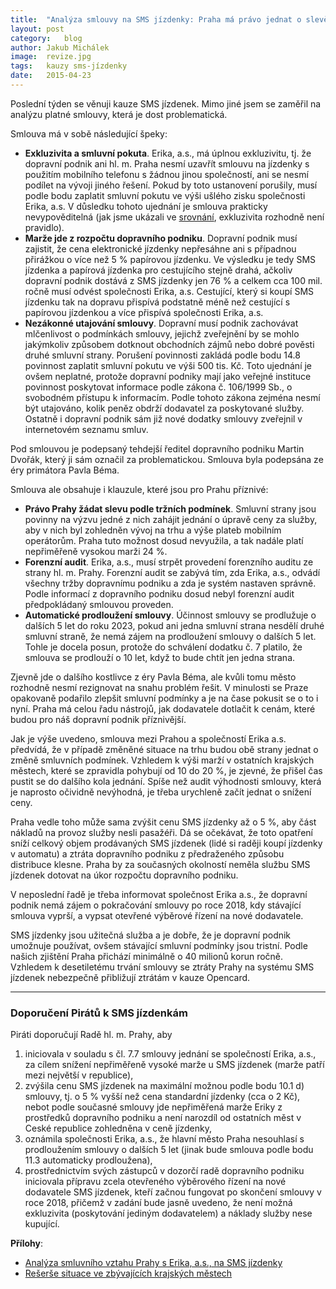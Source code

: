 ```yaml
---
title:	"Analýza smlouvy na SMS jízdenky: Praha má právo jednat o slevě"
layout:	post
category:	blog
author:	Jakub Michálek
image:	revize.jpg
tags:	kauzy sms-jízdenky
date:	2015-04-23
---
```


Poslední týden se věnuji kauze SMS jízdenek. Mimo jiné jsem se zaměřil na analýzu platné smlouvy, která je dost problematická. 

Smlouva má v sobě následující špeky:

* **Exkluzivita a smluvní pokuta**. Erika, a.s., má úplnou exkluzivitu, tj. že dopravní podnik ani hl. m. Praha nesmí uzavřít smlouvu na jízdenky s použitím mobilního telefonu s žádnou jinou společností, ani se nesmí podílet na vývoji jiného řešení. Pokud by toto ustanovení porušily, musí podle bodu zaplatit smluvní pokutu ve výši ušlého zisku společnosti Erika, a.s. V důsledku tohoto ujednání je smlouva prakticky nevypověditelná (jak jsme ukázali ve [srovnání][srovnani], exkluzivita rozhodně není pravidlo).
* **Marže jde z rozpočtu dopravního podniku**. Dopravní podnik musí zajistit, že cena elektronické jízdenky nepřesáhne ani s případnou přirážkou o více než 5 % papírovou jízdenku. Ve výsledku je tedy SMS jízdenka a papírová jízdenka pro cestujícího stejně drahá, ačkoliv dopravní podnik dostává z SMS jízdenky jen 76 % a celkem cca 100 mil. ročně musí odvést společnosti Erika, a.s. Cestující, který si koupí SMS jízdenku tak na dopravu přispívá podstatně méně než cestující s papírovou jízdenkou a více přispívá společnosti Erika, a.s. 
* **Nezákonné utajování smlouvy**. Dopravní musí podnik zachovávat mlčenlivost o podmínkách smlouvy, jejichž zveřejnění by se mohlo jakýmkoliv způsobem dotknout obchodních zájmů nebo dobré pověsti druhé smluvní strany. Porušení povinnosti zakládá podle bodu 14.8 povinnost zaplatit smluvní pokutu ve výši 500 tis. Kč. Toto ujednání je ovšem neplatné, protože dopravní podniky mají jako veřejné instituce povinnost poskytovat informace podle zákona č. 106/1999 Sb., o svobodném přístupu k informacím. Podle tohoto zákona zejména nesmí být utajováno, kolik peněz obdrží dodavatel za poskytované služby. Ostatně i dopravní podnik sám již nové dodatky smlouvy zveřejnil v internetovém seznamu smluv.

Pod smlouvou je podepsaný tehdejší ředitel dopravního podniku Martin Dvořák, který ji sám označil za problematickou. Smlouva byla podepsána ze éry primátora Pavla Béma. 

Smlouva ale obsahuje i klauzule, které jsou pro Prahu příznivé:

* **Právo Prahy žádat slevu podle tržních podmínek**. Smluvní strany jsou povinny na výzvu jedné z nich zahájit jednání o úpravě ceny za služby, aby v nich byl zohledněn vývoj na trhu a výše plateb mobilním operátorům. Praha tuto možnost dosud nevyužila, a tak nadále platí nepřiměřeně vysokou marži 24 %.
* **Forenzní audit**. Erika, a.s., musí strpět provedení forenzního auditu ze strany hl. m. Prahy. Forenzní audit se zabývá tím, zda Erika, a.s., odvádí všechny tržby dopravnímu podniku a zda je systém nastaven správně. Podle informací z dopravního podniku dosud nebyl forenzní audit předpokládaný smlouvou proveden.
* **Automatické prodloužení smlouvy**. Účinnost smlouvy se prodlužuje o dalších 5 let do roku 2023, pokud ani jedna smluvní strana nesdělí druhé smluvní straně, že nemá zájem na prodloužení smlouvy o dalších 5 let. Tohle je docela posun, protože do schválení dodatku č. 7 platilo, že smlouva se prodlouží o 10 let, když to bude chtít jen jedna strana.

Zjevně jde o dalšího kostlivce z éry Pavla Béma, ale kvůli tomu město rozhodně nesmí rezignovat na snahu problém řešit. V minulosti se Praze opakovaně podařilo zlepšit smluvní podmínky a je na čase pokusit se o to i nyní. Praha má celou řadu nástrojů, jak dodavatele dotlačit k cenám, které budou pro náš dopravní podnik příznivější. 

Jak je výše uvedeno, smlouva mezi Prahou a společností Erika a.s. předvídá, že v případě změněné situace na trhu budou obě strany jednat o změně smluvních podmínek. Vzhledem k výši marží v ostatních krajských městech, které se zpravidla pohybují od 10 do 20 %, je zjevné, že přišel čas pustit se do dalšího kola jednání. Spíše než audit výhodnosti smlouvy, která je naprosto očividně nevýhodná, je třeba urychleně začít jednat o snížení ceny.

Praha vedle toho může sama zvýšit cenu SMS jízdenky až o 5 %, aby část nákladů na provoz služby nesli pasažéři. Dá se očekávat, že toto opatření sníží celkový objem prodávaných SMS jízdenek (lidé si raději koupí jízdenky v automatu) a ztráta dopravního podniku z předraženého způsobu distribuce klesne. Praha by za současných okolností neměla službu SMS jízdenek dotovat na úkor rozpočtu dopravního podniku.

V neposlední řadě je třeba informovat společnost Erika a.s., že dopravní podnik nemá zájem o pokračování smlouvy po roce 2018, kdy stávající smlouva vyprší, a vypsat otevřené výběrové řízení na nové dodavatele. 

SMS jízdenky jsou užitečná služba a je dobře, že je dopravní podnik umožnuje používat, ovšem stávající smluvní podmínky jsou tristní. Podle našich zjištění Praha přichází minimálně o 40 milionů korun ročně. Vzhledem k desetiletému trvání smlouvy se ztráty Prahy na systému SMS jízdenek nebezpečně přibližují ztrátám v kauze Opencard.

----

### Doporučení Pirátů k SMS jízdenkám

Piráti doporučují Radě hl. m. Prahy, aby

1. iniciovala v souladu s čl. 7.7 smlouvy jednání se společností Erika, a.s., za cílem snížení nepřiměřeně vysoké marže u SMS jízdenek (marže patří mezi největší v republice), 
2. zvýšila cenu SMS jízdenek na maximální možnou podle bodu 10.1 d) smlouvy, tj. o 5 % vyšší než cena standardní jízdenky (cca o 2 Kč), nebot podle současné smlouvy jde nepřiměřená marže Eriky z prostředků dopravního podniku a není narozdíl od ostatních měst v Ceské republice zohledněna v ceně jízdenky,
3. oznámila společnosti Erika, a.s., že hlavní město Praha nesouhlasí s prodloužením smlouvy o dalších 5 let (jinak bude smlouva podle bodu 11.3 automaticky prodloužena),
4. prostřednictvím svých zástupců v dozorčí radě dopravního podniku iniciovala přípravu zcela otevřeného výběrového řízení na nové dodavatele SMS jízdenek, kteří začnou fungovat po skončení smlouvy v roce 2018, přičemž v zadání bude jasně uvedeno, že není možná exkluzivita (poskytování jediným dodavatelem) a náklady služby nese kupující.

**Přílohy**:

* [Analýza smluvního vztahu Prahy s Erika, a.s., na SMS jízdenky][analyza]
* [Rešerše situace ve zbývajících krajských městech][srovnani]



[srovnani]: /sms-jizdenky.html
[analyza]: https://a.pirati.cz/praha/pdf/analyza_marze.pdf
